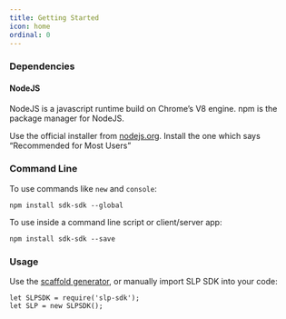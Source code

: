 ```yaml
---
title: Getting Started
icon: home
ordinal: 0
---
```


### Dependencies

#### NodeJS

NodeJS is a javascript runtime build on Chrome’s V8 engine. npm is the package manager for NodeJS.

Use the official installer from [nodejs.org](https://nodejs.org/). Install the one which says “Recommended for Most Users”

### Command Line

To use commands like `new` and `console`:

    npm install sdk-sdk --global

To use inside a command line script or client/server app:

    npm install sdk-sdk --save

### Usage

Use the [scaffold generator](./new), or manually import SLP SDK into your code:

    let SLPSDK = require('slp-sdk');
    let SLP = new SLPSDK();
